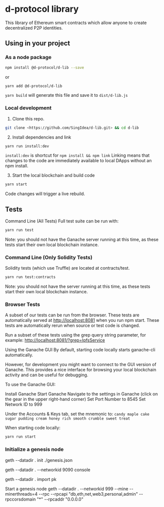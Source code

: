 # d-protocol library

This library of Ethereum smart contracts which allow anyone to create decentralized P2P identities.

## Using in your project

### As a node package

```bash
npm install @d-protocol/d-lib --save
```

or

```bash
yarn add @d-protocol/d-lib
```

`yarn build` will generate this file and save it to `dist/d-lib.js`

### Local development

1. Clone this repo.

```bash
git clone <https://github.com/SingIdea/d-lib.git> && cd d-lib
```

2. Install dependencies and link

```bash
yarn run install:dev
```

`install:dev` is shortcut for `npm install && npm link`
Linking means that changes to the code are immediately available to local DApps without an npm install.

3. Start the local blockchain and build code

```bash
yarn start
```

Code changes will trigger a live rebuild.

## Tests

Command Line (All Tests)
Full test suite can be run with:

```bash
yarn run test
```

Note: you should not have the Ganache server running at this time, as these tests start their own local blockchain instance.

### Command Line (Only Solidity Tests)

Solidity tests (which use Truffle) are located at contracts/test.

```bash
yarn run test:contracts
```

Note: you should not have the server running at this time, as these tests start their own local blockchain instance.

### Browser Tests

A subset of our tests can be run from the browser. These tests are automatically served at <http://localhost:8081> when you run npm start. These tests are automatically rerun when source or test code is changed.

Run a subset of these tests using the grep query string parameter, for example: <http://localhost:8081/?grep=IpfsService>

Using the Ganache GUI
By default, starting code locally starts ganache-cli automatically.

However, for development you might want to connect to the GUI version of Ganache. This provides a nice interface for browsing your local blockchain activity and can be useful for debugging.

To use the Ganache GUI:

Install Ganache
Start Ganache
Navigate to the settings in Ganache (click on the gear in the upper right-hand corner)
Set Port Number to 8545
Set Network ID to 999

Under the Accounts & Keys tab, set the mnemonic to:
`candy maple cake sugar pudding cream honey rich smooth crumble sweet treat`

When starting code locally:

```bash
yarn run start
```

### Initialize a genesis node

geth --datadir . init ./genesis.json

geth --datadir . --networkid 9090 console

geth --datadir . import pk

Start a genesis node
geth --datadir . --networkid 999 --mine --minerthreads=4 --rpc --rpcapi "db,eth,net,web3,personal,admin" --rpccorsdomain "*" --rpcaddr "0.0.0.0"
